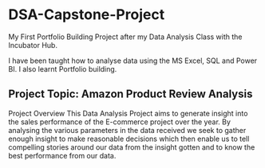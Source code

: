 # DSA-Capstone-Project

My First Portfolio Building Project after my Data Analysis Class with the Incubator Hub.  

I have been taught how to analyse data using the MS Excel, SQL and Power BI. I also learnt Portfolio building.

## Project Topic: Amazon Product Review Analysis

Project Overview
This Data Analysis Project aims to generate insight into the sales performance of the E-commerce project over the year. By analysing the various parameters in the data received we seek to gather enough insight to make reasonable decisions which then enable us to tell compelling stories around our data from the insight gotten and to know the best performance from our data.
